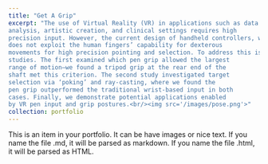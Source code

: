 ```yaml
---
title: "Get A Grip"
excerpt: "The use of Virtual Reality (VR) in applications such as data
analysis, artistic creation, and clinical settings requires high
precision input. However, the current design of handheld controllers, where wrist rotation is the primary input approach,
does not exploit the human fingers’ capability for dexterous
movements for high precision pointing and selection. To address this issue, we investigated the characteristics and potential of using a pen as a VR input device. We conducted two
studies. The first examined which pen grip allowed the largest
range of motion—we found a tripod grip at the rear end of the
shaft met this criterion. The second study investigated target
selection via ‘poking’ and ray-casting, where we found the
pen grip outperformed the traditional wrist-based input in both
cases. Finally, we demonstrate potential applications enabled
by VR pen input and grip postures.<br/><img src='/images/pose.png'>"
collection: portfolio
---
```


This is an item in your portfolio. It can be have images or nice text. If you name the file .md, it will be parsed as markdown. If you name the file .html, it will be parsed as HTML. 
